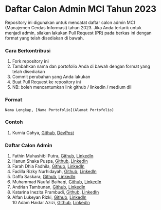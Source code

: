 # Daftar Calon Admin MCI Tahun 2023

Repository ini digunakan untuk mencatat daftar calon admin MCI (Manajemen Cerdas Informasi) tahun 2023. Jika Anda tertarik untuk menjadi admin, silakan lakukan Pull Request (PR) pada berkas ini dengan format yang telah disediakan di bawah.

### Cara Berkontribusi
1. Fork repository ini
2. Tambahkan nama dan portofolio Anda di bawah dengan format yang telah disediakan
3. Commit perubahan yang Anda lakukan
4. Buat Pull Request ke repository ini
5. NB: boleh mencantumkan link github / linkedin / medium dll

### Format
```
Nama Lengkap, [Nama Portofolio](Alamat Portofolio)
```

### Contoh 
1. Kurnia Cahya, [Github](https://github.com/kurniacf), [DevPost](https://devpost.com/kurniacf?ref_content=user-portfolio&ref_feature=portfolio&ref_medium=global-nav)

### Daftar Calon Admin

1.  Fathin Muhashibi Putra, [Github](https://github.com/fathinmputra), [LinkedIn](https://www.linkedin.com/in/fathinmp/)</br>
2.  Hanun Shaka Puspa, [Github](https://github.com/borednuna), [LinkedIn](https://www.linkedin.com/in/hanunshaka/)</br>
3.  Farah Dhia Fadhila, [Github](https://github.com/farah-dhiaf), [LinkedIn](https://www.linkedin.com/in/farah-dhia-fadhila-03426a219/)</br>
4.  Fadilla Rizky Nurhidayah, [Github](https://github.com/fadillaarn), [Linkedln](https://www.linkedin.com/in/fadilla-rizky-663b54252/)</br>
5.  Daffa Saskara, [Github](https://github.com/daffasas), [Linkedln](https://www.linkedin.com/in/daffa-saskara-0379a2229/)</br>
6.  Muhammad Naufal Baihaqi, [Github](https://github.com/naufalqii16), [LinkedIn](https://www.linkedin.com/in/muhammad-naufal-baihaqi/)</br>
7.  Andrian Tambunan, [Github](https://github.com/AndrianTambunan), [LinkedIn](https://www.linkedin.com/in/andrian-tambunan-58139323a/)</br>
8.  Katarina Inezita Prambudi, [Github](https://github.com/katarinainezita), [LinkedIn](https://id.linkedin.com/in/katarinainezita/)</br>
9.  Alfan Lukeyan Rizki, [Github](https://github.com/AlfanLukeyan), [Linkedln](https://www.linkedin.com/in/alfanlukeyan/)</br>
10  Adam Haidar Azizi, [Github](https://github.com/HADAIZI), [Linkedln](https://www.linkedin.com/in/adam-haidar-06b5671b4/)
